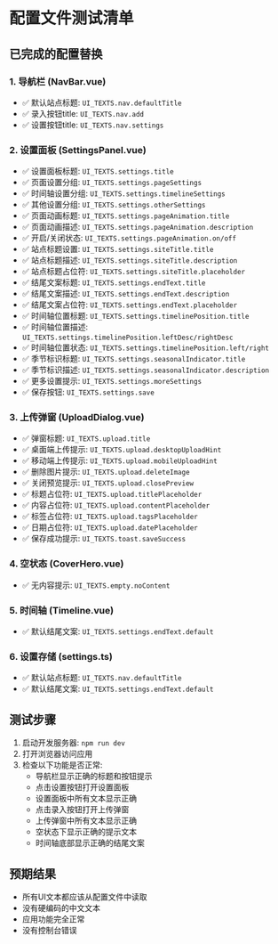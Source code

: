 # 配置文件测试清单

## 已完成的配置替换

### 1. 导航栏 (NavBar.vue)

- ✅ 默认站点标题: `UI_TEXTS.nav.defaultTitle`
- ✅ 录入按钮title: `UI_TEXTS.nav.add`
- ✅ 设置按钮title: `UI_TEXTS.nav.settings`

### 2. 设置面板 (SettingsPanel.vue)

- ✅ 设置面板标题: `UI_TEXTS.settings.title`
- ✅ 页面设置分组: `UI_TEXTS.settings.pageSettings`
- ✅ 时间轴设置分组: `UI_TEXTS.settings.timelineSettings`
- ✅ 其他设置分组: `UI_TEXTS.settings.otherSettings`
- ✅ 页面动画标题: `UI_TEXTS.settings.pageAnimation.title`
- ✅ 页面动画描述: `UI_TEXTS.settings.pageAnimation.description`
- ✅ 开启/关闭状态: `UI_TEXTS.settings.pageAnimation.on/off`
- ✅ 站点标题设置: `UI_TEXTS.settings.siteTitle.title`
- ✅ 站点标题描述: `UI_TEXTS.settings.siteTitle.description`
- ✅ 站点标题占位符: `UI_TEXTS.settings.siteTitle.placeholder`
- ✅ 结尾文案标题: `UI_TEXTS.settings.endText.title`
- ✅ 结尾文案描述: `UI_TEXTS.settings.endText.description`
- ✅ 结尾文案占位符: `UI_TEXTS.settings.endText.placeholder`
- ✅ 时间轴位置标题: `UI_TEXTS.settings.timelinePosition.title`
- ✅ 时间轴位置描述: `UI_TEXTS.settings.timelinePosition.leftDesc/rightDesc`
- ✅ 时间轴位置状态: `UI_TEXTS.settings.timelinePosition.left/right`
- ✅ 季节标识标题: `UI_TEXTS.settings.seasonalIndicator.title`
- ✅ 季节标识描述: `UI_TEXTS.settings.seasonalIndicator.description`
- ✅ 更多设置提示: `UI_TEXTS.settings.moreSettings`
- ✅ 保存按钮: `UI_TEXTS.settings.save`

### 3. 上传弹窗 (UploadDialog.vue)

- ✅ 弹窗标题: `UI_TEXTS.upload.title`
- ✅ 桌面端上传提示: `UI_TEXTS.upload.desktopUploadHint`
- ✅ 移动端上传提示: `UI_TEXTS.upload.mobileUploadHint`
- ✅ 删除图片提示: `UI_TEXTS.upload.deleteImage`
- ✅ 关闭预览提示: `UI_TEXTS.upload.closePreview`
- ✅ 标题占位符: `UI_TEXTS.upload.titlePlaceholder`
- ✅ 内容占位符: `UI_TEXTS.upload.contentPlaceholder`
- ✅ 标签占位符: `UI_TEXTS.upload.tagsPlaceholder`
- ✅ 日期占位符: `UI_TEXTS.upload.datePlaceholder`
- ✅ 保存成功提示: `UI_TEXTS.toast.saveSuccess`

### 4. 空状态 (CoverHero.vue)

- ✅ 无内容提示: `UI_TEXTS.empty.noContent`

### 5. 时间轴 (Timeline.vue)

- ✅ 默认结尾文案: `UI_TEXTS.settings.endText.default`

### 6. 设置存储 (settings.ts)

- ✅ 默认站点标题: `UI_TEXTS.nav.defaultTitle`
- ✅ 默认结尾文案: `UI_TEXTS.settings.endText.default`

## 测试步骤

1. 启动开发服务器: `npm run dev`
2. 打开浏览器访问应用
3. 检查以下功能是否正常:
   - 导航栏显示正确的标题和按钮提示
   - 点击设置按钮打开设置面板
   - 设置面板中所有文本显示正确
   - 点击录入按钮打开上传弹窗
   - 上传弹窗中所有文本显示正确
   - 空状态下显示正确的提示文本
   - 时间轴底部显示正确的结尾文案

## 预期结果

- 所有UI文本都应该从配置文件中读取
- 没有硬编码的中文文本
- 应用功能完全正常
- 没有控制台错误
